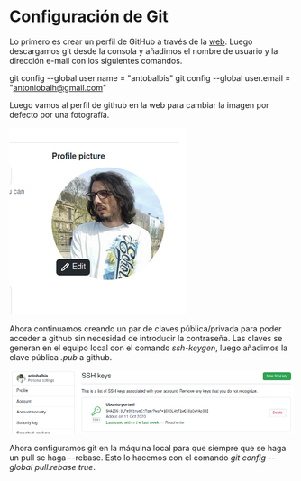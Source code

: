 # Configuración de Git
Lo primero es crear un perfil de GitHub a través de la [web](https://github.com). Luego descargamos git desde la consola y añadimos el nombre de usuario y la dirección e-mail con los siguientes comandos.

git config --global user.name = "antobalbis"
git config --global user.email = "antoniobalh@gmail.com"

Luego vamos al perfil de github en la web para cambiar la imagen por defecto por una fotografía.

![imagen 1](https://github.com/antobalbis/CC-20-21-antoniobalbis/blob/main/conf-git/imagenes/Captura%20de%20pantalla%20de%202020-10-18%2019-44-05.png)

Ahora continuamos creando un par de claves pública/privada para poder acceder a github sin necesidad de introducir la contraseña. Las claves se generan en el equipo local con el comando *ssh-keygen*, luego añadimos la clave pública *.pub* a github.

![imagen 2](https://github.com/antobalbis/CC-20-21-antoniobalbis/blob/main/conf-git/imagenes/Captura%20de%20pantalla%20de%202020-10-18%2019-58-41.png)

Ahora configuramos git en la máquina local para que siempre que se haga un pull se haga --rebase. Esto lo hacemos con el comando *git config --global pull.rebase true*.